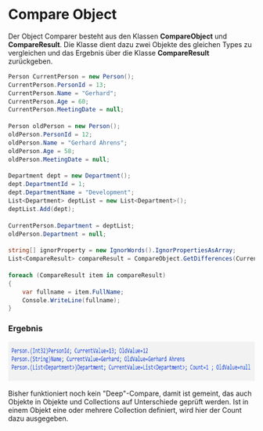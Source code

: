 # Compare Object

Der Object Comparer besteht aus den Klassen **CompareObject** und **CompareResult**. Die Klasse dient dazu zwei Objekte des gleichen Types zu vergleichen und das Ergebnis über die Klasse **CompareResult** zurückgeben. 

```csharp
Person CurrentPerson = new Person();
CurrentPerson.PersonId = 13;
CurrentPerson.Name = "Gerhard";
CurrentPerson.Age = 60;
CurrentPerson.MeetingDate = null;

Person oldPerson = new Person();
oldPerson.PersonId = 12;
oldPerson.Name = "Gerhard Ahrens";
oldPerson.Age = 58;
oldPerson.MeetingDate = null;

Department dept = new Department();
dept.DepartmentId = 1;
dept.DepartmentName = "Development";
List<Department> deptList = new List<Department>();
deptList.Add(dept);

CurrentPerson.Department = deptList;
oldPerson.Department = null;

string[] ignorProperty = new IgnorWords().IgnorPropertiesAsArray;
List<CompareResult> compareResult = CompareObject.GetDifferences(CurrentPerson, oldPerson, ignorProperty);

foreach (CompareResult item in compareResult)
{
    var fullname = item.FullName;
    Console.WriteLine(fullname);
}
```

### Ergebnis

<img src="./CompareObjectResult.png" style="hight:500; height: 80px;"/>

Bisher funktioniert noch kein "Deep"-Compare, damit ist gemeint, das auch Objekte in Objekte und Collections auf Unterschiede geprüft werden.
Ist in einem Objekt eine oder mehrere Collection definiert, wird hier der Count dazu ausgegeben.
